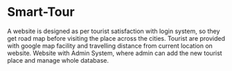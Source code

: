 # Smart-Tour
A website is designed as per tourist satisfaction with login system, so they get road map before visiting the place across the cities. Tourist are provided with google map facility and travelling distance from current location on website. Website with Admin System, where admin can add the new tourist place and manage whole database.
